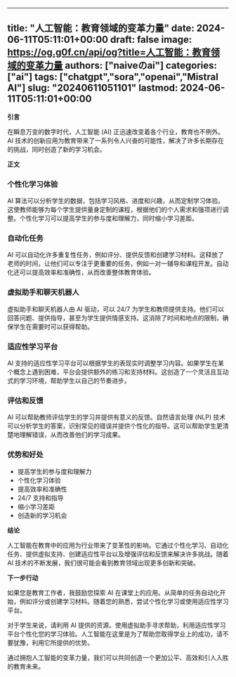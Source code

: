 
---
title: "人工智能：教育领域的变革力量"
date: 2024-06-11T05:11:01+00:00
draft: false
image: https://og.g0f.cn/api/og?title=人工智能：教育领域的变革力量
authors: ["naiveのai"]
categories: ["ai"]
tags: ["chatgpt","sora","openai","Mistral AI"]
slug: "20240611051101"
lastmod: 2024-06-11T05:11:01+00:00
---
**引言**

在瞬息万变的数字时代，人工智能 (AI) 正迅速改变着各个行业，教育也不例外。AI 技术的创新应用为教育带来了一系列令人兴奋的可能性，解决了许多长期存在的挑战，同时创造了新的学习机会。

**正文**

### **个性化学习体验**

AI 算法可以分析学生的数据，包括学习风格、进度和兴趣，从而定制学习体验。这使教师能够为每个学生提供量身定制的课程，根据他们的个人需求和强项进行调整。个性化学习可以提高学生的参与度和理解力，同时缩小学习差距。

### **自动化任务**

AI 可以自动化许多重复性任务，例如评分、提供反馈和创建学习材料。这释放了老师的时间，让他们可以专注于更重要的任务，例如一对一辅导和课程开发。自动化还可以提高效率和准确性，从而改善整体教育体验。

### **虚拟助手和聊天机器人**

虚拟助手和聊天机器人由 AI 驱动，可以 24/7 为学生和教师提供支持。他们可以回答问题、提供指导，甚至为学生提供情感支持。这消除了时间和地点的限制，确保学生在需要时可以获得帮助。

### **适应性学习平台**

AI 支持的适应性学习平台可以根据学生的表现实时调整学习内容。如果学生在某个概念上遇到困难，平台会提供额外的练习和支持材料。这创造了一个灵活且互动式的学习环境，帮助学生以自己的节奏进步。

### **评估和反馈**

AI 可以帮助教师评估学生的学习并提供有意义的反馈。自然语言处理 (NLP) 技术可以分析学生的答案，识别常见的错误并提供个性化的指导。这可以帮助学生更清楚地理解错误，从而改善他们的学习成果。

### **优势和好处**

* 提高学生的参与度和理解力
* 个性化学习体验
* 提高效率和准确性
* 24/7 支持和指导
* 缩小学习差距
* 创造新的学习机会

**结论**

人工智能在教育中的应用为行业带来了变革性的影响。它通过个性化学习、自动化任务、提供虚拟支持、创建适应性平台以及增强评估和反馈来解决许多挑战。随着 AI 技术的不断发展，我们很可能会看到教育领域出现更多创新和突破。

**下一步行动**

如果您是教育工作者，我鼓励您探索 AI 在课堂上的应用。从简单的任务自动化开始，例如评分或创建学习材料。随着您的熟悉，尝试个性化学习或使用适应性学习平台。

对于学生来说，请利用 AI 提供的资源。使用虚拟助手寻求帮助，利用适应性学习平台个性化您的学习体验。人工智能在这里是为了帮助您取得学业上的成功，请不要犹豫，利用它所提供的优势。

通过拥抱人工智能的变革力量，我们可以共同创造一个更加公平、高效和引人入胜的教育未来。